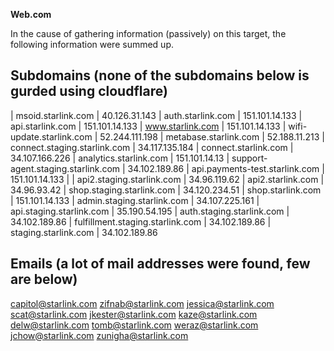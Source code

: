 **Web.com**

In the cause of gathering information (passively) on this target, the following information were summed up.

Subdomains (none of the subdomains below is gurded using cloudflare)
--

| msoid.starlink.com | 40.126.31.143 
| auth.starlink.com | 151.101.14.133 
| api.starlink.com | 151.101.14.133
| www.starlink.com | 151.101.14.133
| wifi-update.starlink.com | 52.244.111.198 
| metabase.starlink.com | 52.188.11.213 
| connect.staging.starlink.com | 34.117.135.184 
| connect.starlink.com | 34.107.166.226 
| analytics.starlink.com | 151.101.14.13
| support-agent.staging.starlink.com | 34.102.189.86 
| api.payments-test.starlink.com | 151.101.14.133 |
| api2.staging.starlink.com | 34.96.119.62 
| api2.starlink.com | 34.96.93.42 
| shop.staging.starlink.com | 34.120.234.51 
| shop.starlink.com | 151.101.14.133 
| admin.staging.starlink.com | 34.107.225.161 
| api.staging.starlink.com | 35.190.54.195 
| auth.staging.starlink.com | 34.102.189.86 
| fulfillment.staging.starlink.com | 34.102.189.86 
| staging.starlink.com | 34.102.189.86 




Emails (a lot of mail addresses were found, few are below)
--

capitol@starlink.com
zifnab@starlink.com
jessica@starlink.com
scat@starlink.com
jkester@starlink.com
kaze@starlink.com
delw@starlink.com
tomb@starlink.com
weraz@starlink.com
jchow@starlink.com
zunigha@starlink.com
